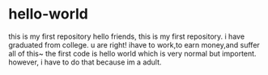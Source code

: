 # hello-world
this is my first repository
hello friends, this is my first repository. i have graduated from college. u are right! ihave to work,to earn money,and suffer all of this~
the first code is hello world which is very normal but importent.
however, i have to do that because im a adult.
